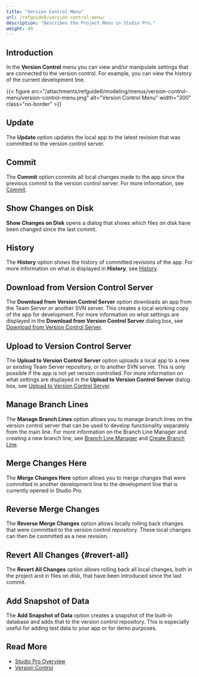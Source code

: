 ```yaml
---
title: "Version Control Menu"
url: /refguide8/version-control-menu/
description: "Describes the Project Menu in Studio Pro."
weight: 40
---
```


## Introduction

In the **Version Control** menu you can view and/or manipulate settings that are connected to the version control. For example, you can view the history of the current development line.

{{< figure src="/attachments/refguide8/modeling/menus/version-control-menu/version-control-menu.png" alt="Version Control Menu"   width="300"  class="no-border" >}}

## Update

The **Update** option updates the local app to the latest revision that was committed to the version control server.

## Commit

The **Commit** option commits all local changes made to the app since the previous commit to the version control server. For more information, see [Commit](/refguide8/commit-dialog/).

## Show Changes on Disk

**Show Changes on Disk** opens a dialog that shows which files on disk have been changed since the last commit.  

## History

The **History** option shows the history of committed revisions of the app. For more information on what is displayed in **History**, see [History](/refguide8/history-dialog/).

## Download from Version Control Server

The **Download from Version Control Server** option downloads an app from the Team Server or another SVN server. This creates a local working copy of the app for development. For more information on what settings are displayed in the **Download from Version Control Server** dialog box, see [Download from Version Control Server](/refguide8/download-from-version-control-dialog/).

## Upload to Version Control Server

The **Upload to Version Control Server** option uploads a local app to a new or existing Team Server repository, or to another SVN server. This is only possible if the app is not yet version controlled. For more information on what settings are displayed in the **Upload to Version Control Server** dialog box, see [Upload to Version Control Server](/refguide8/upload-to-version-control-dialog/).

## Manage Branch Lines

The **Manage Branch Lines** option allows you to manage branch lines on the version control server that can be used to develop functionality separately from the main line. For more information on the Branch Line Manager and creating a new branch line, see [Branch Line Manager](/refguide8/branch-line-manager-dialog/) and [Create Branch Line](/refguide8/create-branch-line-dialog/). 

## Merge Changes Here

The **Merge Changes Here** option allows you to merge changes that were committed in another development line to the development line that is currently opened in Studio Pro.

## Reverse Merge Changes

The **Reverse Merge Changes** option allows locally rolling back changes that were committed to the version control repository. These local changes can then be committed as a new revision.

## Revert All Changes {#revert-all}

The **Revert All Changes** option allows rolling back all local changes, both in the project and in files on disk, that have been introduced since the last commit.

## Add Snapshot of Data

The **Add Snapshot of Data** option creates a snapshot of the built-in database and adds that to the version control repository. This is especially useful for adding test data to your app or for demo purposes.

## Read More

* [Studio Pro Overview](/refguide8/studio-pro-overview/)
* [Version Control](/refguide8/version-control/)
